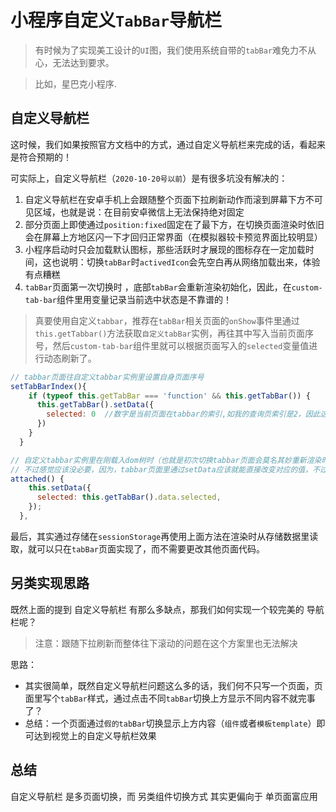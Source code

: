# 小程序自定义`TabBar`导航栏
> 有时候为了实现美工设计的`UI`图，我们使用系统自带的`tabBar`难免力不从心，无法达到要求。

> 比如，星巴克小程序.
## 自定义导航栏
这时候，我们如果按照官方文档中的方式，通过自定义导航栏来完成的话，看起来是符合预期的！

可实际上，自定义导航栏（`2020-10-20号以前`）是有很多坑没有解决的：
1. 自定义导航栏在安卓手机上会跟随整个页面下拉刷新动作而滚到屏幕下方不可见区域，也就是说：在目前安卓微信上无法保持绝对固定
2. 部分页面上即使通过`position:fixed`固定在了最下方，在切换页面渲染时依旧会在屏幕上方地区闪一下才回归正常界面（在模拟器较卡预览界面比较明显）
3. 小程序启动时只会加载默认图标，那些活跃时才展现的图标存在一定加载时间，这也说明：切换`tabBar`时`activedIcon`会先空白再从网络加载出来，体验有点糟糕
4. `tabBar`页面第一次切换时 ，底部`tabBar`会重新渲染初始化，因此，在`custom-tab-bar`组件里用变量记录当前选中状态是不靠谱的！
> 真要使用自定义`tabbar`，推荐在`tabBar`相关页面的`onShow`事件里通过`this.getTabbar()`方法获取`自定义tabBar`实例，再往其中写入当前页面序号，然后`custom-tab-bar`组件里就可以根据页面写入的`selected`变量值进行动态刷新了。
```js
// tabbar页面往自定义tabbar实例里设置自身页面序号
setTabBarIndex(){
    if (typeof this.getTabBar === 'function' && this.getTabBar()) {
      this.getTabBar().setData({
        selected: 0  //数字是当前页面在tabbar的索引,如我的查询页索引是2，因此这边为2，同理首页就为0，审批页面为1
      })
    }
  }
```
```js
// 自定义tabbar实例里在刚载入dom树时（也就是初次切换tabbar页面会莫名其妙重新渲染时）对变量重新设置合适的值
// 不过感觉应该没必要，因为，tabbar页面里通过setData应该就能直接改变对应的值，不过如果生效的话，可试试这样写
attached() {
    this.setData({
      selected: this.getTabBar().data.selected,
    });
  },
```

最后，其实通过存储在`sessionStorage`再使用上面方法在渲染时从存储数据里读取，就可以只在`tabBar`页面实现了，而不需要更改其他页面代码。
## 另类实现思路
既然上面的提到 自定义导航栏 有那么多缺点，那我们如何实现一个较完美的 导航栏呢？
> 注意：跟随下拉刷新而整体往下滚动的问题在这个方案里也无法解决

思路：
* 其实很简单，既然自定义导航栏问题这么多的话，我们何不只写一个页面，页面里写个`tabBar`样式，通过点击不同`tabBar`切换上方显示不同内容不就完事了？
* 总结：一个页面通过`假的tabBar`切换显示上方内容（`组件`或者`模板template`）即可达到视觉上的自定义导航栏效果

## 总结
自定义导航栏 是多页面切换，而 另类组件切换方式 其实更偏向于 单页面富应用
